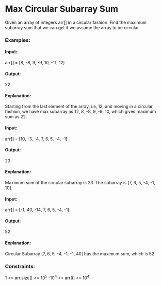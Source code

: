 # Max Circular Subarray Sum
Given an array of integers arr[] in a circular fashion. Find the maximum subarray sum that we can get if we assume the array to be circular.

### Examples:
#### Input:
arr[] = [8, -8, 9, -9, 10, -11, 12]
#### Output:
22
#### Explanation:
Starting from the last element of the array, i.e, 12, and moving in a circular fashion, we have max subarray as 12, 8, -8, 9, -9, 10, which gives maximum sum as 22.

#### Input:
arr[] = [10, -3, -4, 7, 6, 5, -4, -1]
#### Output:
23
#### Explanation:
Maximum sum of the circular subarray is 23. The subarray is [7, 6, 5, -4, -1, 10].

#### Input:
arr[] = [-1, 40, -14, 7, 6, 5, -4, -1] 
#### Output:
52
#### Explanation:
Circular Subarray [7, 6, 5, -4, -1, -1, 40] has the maximum sum, which is 52.

### Constraints:
1 <= arr.size() <= $`10^5`$
-$`10^4`$ <= arr[i] <= $`10^4`$

